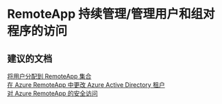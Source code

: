 <properties
    pageTitle="remoteapp ongoing management/managing user and group access to programs"
    description="RemoteApp 持续管理/管理用户和组对程序的访问"
    service="microsoft.remoteapp"
    resource=""
    authors="aashu"
    displayOrder=""
    selfHelpType="generic"
    supportTopicIds="32373138"
    resourceTags=""
    productPesIds="15540"
    cloudEnvironments="public"
/>


# RemoteApp 持续管理/管理用户和组对程序的访问

## **建议的文档**
[将用户分配到 RemoteApp 集合](https://azure.microsoft.com/documentation/articles/remoteapp-user/)<br>
[在 Azure RemoteApp 中更改 Azure Active Directory 租户](https://azure.microsoft.com/documentation/articles/remoteapp-changetenant/)<br>
[对 Azure RemoteApp 的安全访问](https://azure.microsoft.com/documentation/articles/remoteapp-secureaccess/)



<!--HONumber=Jul16_HO4-->


